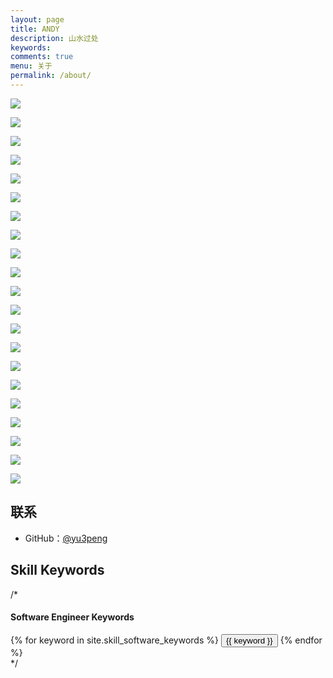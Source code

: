 ```yaml
---
layout: page
title: ANDY
description: 山水过处
keywords: 
comments: true
menu: 关于
permalink: /about/
---
```


![](/images/about/England-1.jpg)

![](/images/about/England-2.jpg)

![](/images/about/England-3.jpg)

![](/images/about/England-4.jpg)

![](/images/about/England-5.jpg)

![](/images/about/England-6.jpg)

![](/images/about/England-7.jpg)

![](/images/about/England-8.jpg)

![](/images/about/England-9.jpg)

![](/images/about/England-10.jpg)

![](/images/about/England-11.jpg)

![](/images/about/England-12.jpg)

![](/images/about/England-13.jpg)

![](/images/about/England-14.jpg)

![](/images/about/England-15.jpg)

![](/images/about/England-16.jpg)

![](/images/about/England-17.jpg)

![](/images/about/England-18.jpg)

![](/images/about/England-19.jpg)

![](/images/about/England-20.jpg)

![](/images/about/England-21.jpg)

## 联系

* GitHub：[@yu3peng](https://github.com/yu3peng)

## Skill Keywords
/*
#### Software Engineer Keywords
<div class="btn-inline">
    {% for keyword in site.skill_software_keywords %}
    <button class="btn btn-outline" type="button">{{ keyword }}</button>
    {% endfor %}
</div>
*/
